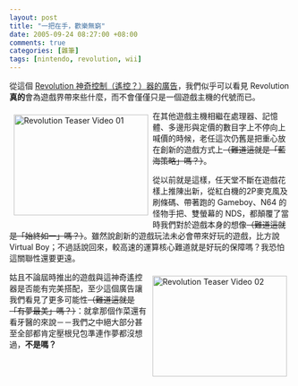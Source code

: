 ```yaml
--- 
layout: post
title: "一把在手，歡樂無窮"
date: 2005-09-24 08:27:00 +08:00
comments: true
categories: [雜筆]
tags: [nintendo, revolution, wii]
---
```


從這個 [Revolution 神奇控制（遙控？）器的廣告](http://media.cube.ign.com/articles/651/651334/vid_1249127.html)，我們似乎可以看見 Revolution **真的**會為遊戲界帶來些什麼，而不會僅僅只是一個遊戲主機的代號而已。

<!-- more -->

<a href="http://www.flickr.com/photos/30215143@N00/45961802/" title="Photo Sharing"><img src="http://static.flickr.com/29/45961802_25be5439ea_m.jpg" width="240" height="180" alt="Revolution Teaser Video 01" align="left" style="margin:8px;"/></a>

在其他遊戲主機相繼在處理器、記憶體、多邊形與定價的數目字上不停向上喊價的時候，老任這次仍舊是把重心放在創新的遊戲方式上<s>（難道這就是「藍海策略」嗎？）</s>。

從以前就是這樣，任天堂不斷在遊戲花樣上推陳出新，從紅白機的2P麥克風及刷條碼、帶著跑的 Gameboy、N64 的怪物手把、雙螢幕的 NDS，都顛覆了當時我們對於遊戲本身的想像<s>（難道這就是「始終如一」嗎？）</s>。雖然說創新的遊戲玩法未必會帶來好玩的遊戲，比方說 Virtual Boy；不過話說回來，較高速的運算核心難道就是好玩的保障嗎？我恐怕這關聯性還要更遠。

<a href="http://www.flickr.com/photos/30215143@N00/45961803/" title="Photo Sharing"><img src="http://static.flickr.com/26/45961803_1180762b30_m.jpg" width="240" height="180" alt="Revolution Teaser Video 02" align="right" style="margin:8px;"/></a>

姑且不論屆時推出的遊戲與這神奇遙控器是否能有完美搭配，至少這個廣告讓我們看見了更多可能性<s>（難道這就是「有夢最美」嗎？）</s>：就拿那個作菜還有看牙醫的來說－－我們之中絕大部分甚至全部都肯定壓根兒包準連作夢都沒想過，**不是嗎？**